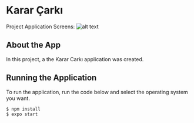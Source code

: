 # Karar Çarkı

Project Application Screens:
![alt text](https://lh3.googleusercontent.com/d/1H5L_BepFxjHzqlilLURA8zCTW9RF2B2- "Logo Title Text 1")

## About the App

In this project, a the Karar Carkı application was created.

## Running the Application

To run the application, run the code below and select the operating system you want.

```sh
$ npm install
$ expo start
```
